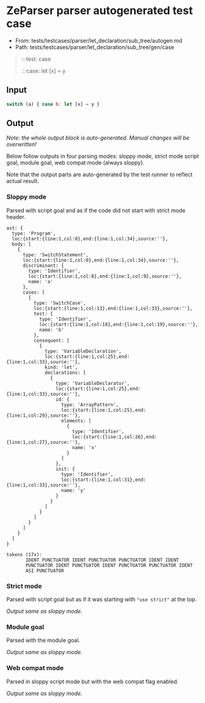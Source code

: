 # ZeParser parser autogenerated test case

- From: tests/testcases/parser/let_declaration/sub_tree/autogen.md
- Path: tests/testcases/parser/let_declaration/sub_tree/gen/case

> :: test: case
>
> :: case: let [x] = y

## Input


`````js
switch (a) { case b: let [x] = y }
`````

## Output

_Note: the whole output block is auto-generated. Manual changes will be overwritten!_

Below follow outputs in four parsing modes: sloppy mode, strict mode script goal, module goal, web compat mode (always sloppy).

Note that the output parts are auto-generated by the test runner to reflect actual result.

### Sloppy mode

Parsed with script goal and as if the code did not start with strict mode header.

`````
ast: {
  type: 'Program',
  loc:{start:{line:1,col:0},end:{line:1,col:34},source:''},
  body: [
    {
      type: 'SwitchStatement',
      loc:{start:{line:1,col:0},end:{line:1,col:34},source:''},
      discriminant: {
        type: 'Identifier',
        loc:{start:{line:1,col:8},end:{line:1,col:9},source:''},
        name: 'a'
      },
      cases: [
        {
          type: 'SwitchCase',
          loc:{start:{line:1,col:13},end:{line:1,col:33},source:''},
          test: {
            type: 'Identifier',
            loc:{start:{line:1,col:18},end:{line:1,col:19},source:''},
            name: 'b'
          },
          consequent: [
            {
              type: 'VariableDeclaration',
              loc:{start:{line:1,col:25},end:{line:1,col:33},source:''},
              kind: 'let',
              declarations: [
                {
                  type: 'VariableDeclarator',
                  loc:{start:{line:1,col:25},end:{line:1,col:33},source:''},
                  id: {
                    type: 'ArrayPattern',
                    loc:{start:{line:1,col:25},end:{line:1,col:29},source:''},
                    elements: [
                      {
                        type: 'Identifier',
                        loc:{start:{line:1,col:26},end:{line:1,col:27},source:''},
                        name: 'x'
                      }
                    ]
                  },
                  init: {
                    type: 'Identifier',
                    loc:{start:{line:1,col:31},end:{line:1,col:33},source:''},
                    name: 'y'
                  }
                }
              ]
            }
          ]
        }
      ]
    }
  ]
}

tokens (17x):
       IDENT PUNCTUATOR IDENT PUNCTUATOR PUNCTUATOR IDENT IDENT
       PUNCTUATOR IDENT PUNCTUATOR IDENT PUNCTUATOR PUNCTUATOR IDENT
       ASI PUNCTUATOR
`````

### Strict mode

Parsed with script goal but as if it was starting with `"use strict"` at the top.

_Output same as sloppy mode._

### Module goal

Parsed with the module goal.

_Output same as sloppy mode._

### Web compat mode

Parsed in sloppy script mode but with the web compat flag enabled.

_Output same as sloppy mode._
